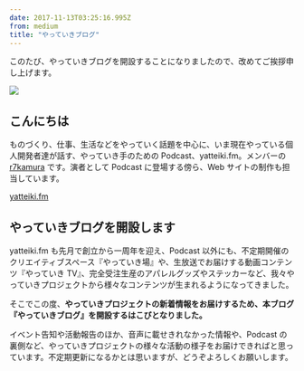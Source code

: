 ```yaml
---
date: 2017-11-13T03:25:16.995Z
from: medium
title: "やっていきブログ"
---
```


このたび、やっていきブログを開設することになりましたので、改めてご挨拶申し上げます。

![](https://cdn-images-1.medium.com/max/800/1*oYj_sf5J6BOOdz59He-CTA.png)

## こんにちは

ものづくり、仕事、生活などをやっていく話題を中心に、いま現在やっている個人開発者達が話す、やっていき手のための Podcast、yatteiki.fm。メンバーの [r7kamura](https://medium.com/u/902224e2e559) です。演者として Podcast に登場する傍ら、Web サイトの制作も担当しています。

[yatteiki.fm](https://yatteiki.fm/)

## やっていきブログを開設します

yatteiki.fm も先月で創立から一周年を迎え、Podcast 以外にも、不定期開催のクリエイティブスペース『やっていき場』や、生放送でお届けする動画コンテンツ『やっていき TV』、完全受注生産のアパレルグッズやステッカーなど、我々やっていきプロジェクトから様々なコンテンツが生まれるようになってきました。

そこでこの度、**やっていきプロジェクトの新着情報をお届けするため、本ブログ『やっていきブログ』を開設するはこびとなりました。**

イベント告知や活動報告のほか、音声に載せきれなかった情報や、Podcast の裏側など、やっていきプロジェクトの様々な活動の様子をお届けできればと思っています。不定期更新になるかとは思いますが、どうぞよろしくお願いします。
